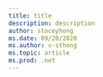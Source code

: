 ```yaml
---
title: title
description: description
author: staceyhong
ms.date: 09/28/2020
ms.author: v-sthong
ms.topic: article
ms.prod: .net
---
```


#
